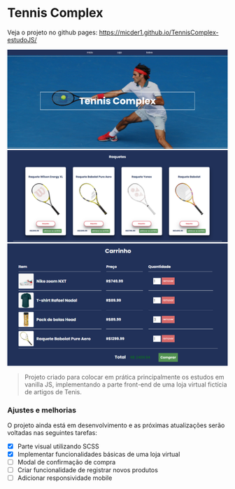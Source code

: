 # Tennis Complex

<!---Esses são exemplos. Veja https://shields.io para outras pessoas ou para personalizar este conjunto de escudos. Você pode querer incluir dependências, status do projeto e informações de licença aqui--->

Veja o projeto no github pages: https://micder1.github.io/TennisComplex-estudoJS/

<img src="img/repo1.png" alt="exemplo imagem">
<img src="img/repo2.png" alt="exemplo imagem">
<img src="img/repo3.png" alt="exemplo imagem">

> Projeto criado para colocar em prática principalmente os estudos em vanilla JS, implementando a parte front-end de uma loja virtual fictícia de artigos de Tenis.

### Ajustes e melhorias

O projeto ainda está em desenvolvimento e as próximas atualizações serão voltadas nas seguintes tarefas:

- [x] Parte visual utilizando SCSS
- [x] Implementar funcionalidades básicas de uma loja virtual
- [ ] Modal de confirmação de compra
- [ ] Criar funcionalidade de registrar novos produtos
- [ ] Adicionar responsividade mobile
